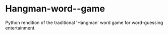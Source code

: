 # Hangman-word--game
Python rendition of the traditional 'Hangman' word game for word-guessing entertainment.
